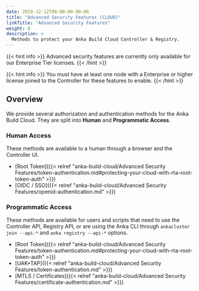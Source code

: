 ```yaml
---
date: 2019-12-12T00:00:00-00:00
title: "Advanced Security Features (CLOUD)"
linkTitle: "Advanced Security Features"
weight: 8
description: >
  Methods to protect your Anka Build Cloud Controller & Registry.
---
```


{{< hint info >}}
Advanced security features are currently only available for our Enterprise Tier licenses.
{{< /hint >}}

{{< hint info >}}
You must have at least one node with a Enterprise or higher license joined to the Controller for these features to enable.
{{< /hint >}}

## Overview

We provide several authorization and authentication methods for the Anka Build Cloud. They are split into **Human** and **Programmatic Access**.

### Human Access

These methods are available to a human through a browser and the Controller UI.

- [Root Token]({{< relref "anka-build-cloud/Advanced Security Features/token-authentication.md#protecting-your-cloud-with-rta-root-token-auth" >}})
- [OIDC / SSO]({{< relref "anka-build-cloud/Advanced Security Features/openid-authentication.md" >}})

### Programmatic Access

These methods are available for users and scripts that need to use the Controller API, Registry API, or are using the Anka CLI through `ankacluster join --api-*` and `anka registry --api-*` options.

- [Root Token]({{< relref "anka-build-cloud/Advanced Security Features/token-authentication.md#protecting-your-cloud-with-rta-root-token-auth" >}})
- [UAK+TAP]({{< relref "anka-build-cloud/Advanced Security Features/token-authentication.md" >}})
- [MTLS / Certificates]({{< relref "anka-build-cloud/Advanced Security Features/certificate-authentication.md" >}})
